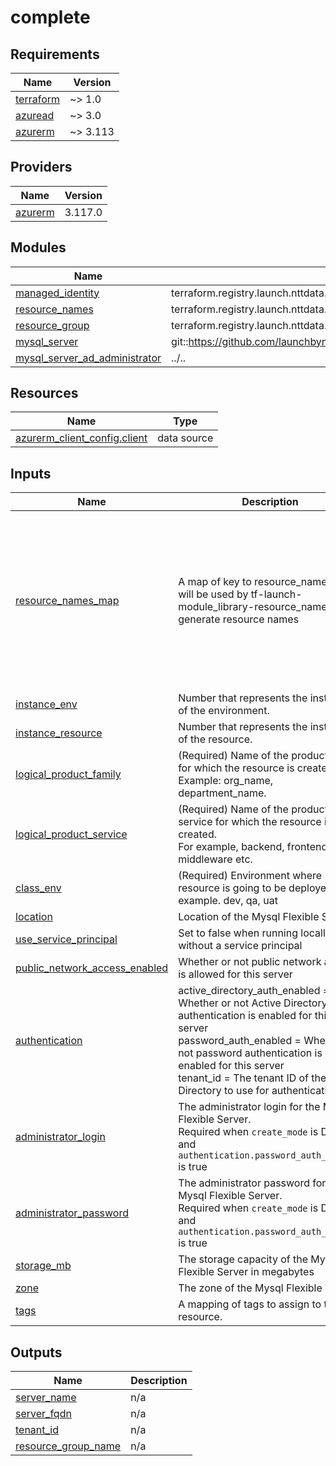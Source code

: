 # complete

<!-- BEGINNING OF PRE-COMMIT-TERRAFORM DOCS HOOK -->
## Requirements

| Name | Version |
|------|---------|
| <a name="requirement_terraform"></a> [terraform](#requirement\_terraform) | ~> 1.0 |
| <a name="requirement_azuread"></a> [azuread](#requirement\_azuread) | ~> 3.0 |
| <a name="requirement_azurerm"></a> [azurerm](#requirement\_azurerm) | ~> 3.113 |

## Providers

| Name | Version |
|------|---------|
| <a name="provider_azurerm"></a> [azurerm](#provider\_azurerm) | 3.117.0 |

## Modules

| Name | Source | Version |
|------|--------|---------|
| <a name="module_managed_identity"></a> [managed\_identity](#module\_managed\_identity) | terraform.registry.launch.nttdata.com/module_primitive/user_managed_identity/azurerm | ~> 1.0 |
| <a name="module_resource_names"></a> [resource\_names](#module\_resource\_names) | terraform.registry.launch.nttdata.com/module_library/resource_name/launch | ~> 2.0 |
| <a name="module_resource_group"></a> [resource\_group](#module\_resource\_group) | terraform.registry.launch.nttdata.com/module_primitive/resource_group/azurerm | ~> 1.0 |
| <a name="module_mysql_server"></a> [mysql\_server](#module\_mysql\_server) | git::https://github.com/launchbynttdata/tf-azurerm-module_primitive-mysql_server | feature/support_ad_auth |
| <a name="module_mysql_server_ad_administrator"></a> [mysql\_server\_ad\_administrator](#module\_mysql\_server\_ad\_administrator) | ../.. | n/a |

## Resources

| Name | Type |
|------|------|
| [azurerm_client_config.client](https://registry.terraform.io/providers/hashicorp/azurerm/latest/docs/data-sources/client_config) | data source |

## Inputs

| Name | Description | Type | Default | Required |
|------|-------------|------|---------|:--------:|
| <a name="input_resource_names_map"></a> [resource\_names\_map](#input\_resource\_names\_map) | A map of key to resource\_name that will be used by tf-launch-module\_library-resource\_name to generate resource names | <pre>map(object({<br>    name       = string<br>    max_length = optional(number, 60)<br>  }))</pre> | <pre>{<br>  "managed_identity": {<br>    "max_length": 60,<br>    "name": "mi"<br>  },<br>  "mysql_server": {<br>    "max_length": 60,<br>    "name": "mysql"<br>  },<br>  "resource_group": {<br>    "max_length": 60,<br>    "name": "rg"<br>  }<br>}</pre> | no |
| <a name="input_instance_env"></a> [instance\_env](#input\_instance\_env) | Number that represents the instance of the environment. | `number` | `0` | no |
| <a name="input_instance_resource"></a> [instance\_resource](#input\_instance\_resource) | Number that represents the instance of the resource. | `number` | `0` | no |
| <a name="input_logical_product_family"></a> [logical\_product\_family](#input\_logical\_product\_family) | (Required) Name of the product family for which the resource is created.<br>    Example: org\_name, department\_name. | `string` | `"launch"` | no |
| <a name="input_logical_product_service"></a> [logical\_product\_service](#input\_logical\_product\_service) | (Required) Name of the product service for which the resource is created.<br>    For example, backend, frontend, middleware etc. | `string` | `"database"` | no |
| <a name="input_class_env"></a> [class\_env](#input\_class\_env) | (Required) Environment where resource is going to be deployed. For example. dev, qa, uat | `string` | `"dev"` | no |
| <a name="input_location"></a> [location](#input\_location) | Location of the Mysql Flexible Server | `string` | `"eastus"` | no |
| <a name="input_use_service_principal"></a> [use\_service\_principal](#input\_use\_service\_principal) | Set to false when running locally without a service principal | `bool` | `true` | no |
| <a name="input_public_network_access_enabled"></a> [public\_network\_access\_enabled](#input\_public\_network\_access\_enabled) | Whether or not public network access is allowed for this server | `bool` | `false` | no |
| <a name="input_authentication"></a> [authentication](#input\_authentication) | active\_directory\_auth\_enabled = Whether or not Active Directory authentication is enabled for this server<br>password\_auth\_enabled         = Whether or not password authentication is enabled for this server<br>tenant\_id                     = The tenant ID of the Active Directory to use for authentication | <pre>object({<br>    active_directory_auth_enabled = optional(bool)<br>    password_auth_enabled         = optional(bool)<br>    tenant_id                     = optional(string)<br>  })</pre> | `null` | no |
| <a name="input_administrator_login"></a> [administrator\_login](#input\_administrator\_login) | The administrator login for the Mysql Flexible Server.<br>Required when `create_mode` is Default and `authentication.password_auth_enabled` is true | `string` | `null` | no |
| <a name="input_administrator_password"></a> [administrator\_password](#input\_administrator\_password) | The administrator password for the Mysql Flexible Server.<br>Required when `create_mode` is Default and `authentication.password_auth_enabled` is true | `string` | `null` | no |
| <a name="input_storage_mb"></a> [storage\_mb](#input\_storage\_mb) | The storage capacity of the Mysql Flexible Server in megabytes | `number` | `32768` | no |
| <a name="input_zone"></a> [zone](#input\_zone) | The zone of the Mysql Flexible Server | `string` | `null` | no |
| <a name="input_tags"></a> [tags](#input\_tags) | A mapping of tags to assign to the resource. | `map(string)` | `{}` | no |

## Outputs

| Name | Description |
|------|-------------|
| <a name="output_server_name"></a> [server\_name](#output\_server\_name) | n/a |
| <a name="output_server_fqdn"></a> [server\_fqdn](#output\_server\_fqdn) | n/a |
| <a name="output_tenant_id"></a> [tenant\_id](#output\_tenant\_id) | n/a |
| <a name="output_resource_group_name"></a> [resource\_group\_name](#output\_resource\_group\_name) | n/a |
<!-- END OF PRE-COMMIT-TERRAFORM DOCS HOOK -->

